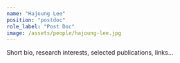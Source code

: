 ```yaml
---
name: "Hajoung Lee"
position: "postdoc"
role_label: "Post Doc"
image: /assets/people/hajoung-lee.jpg
---
```


Short bio, research interests, selected publications, links…